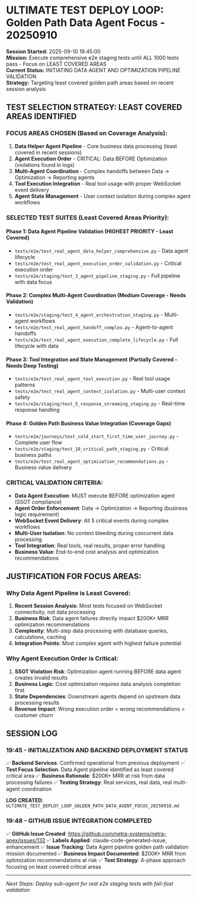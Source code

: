 # ULTIMATE TEST DEPLOY LOOP: Golden Path Data Agent Focus - 20250910

**Session Started:** 2025-09-10 19:45:00  
**Mission:** Execute comprehensive e2e staging tests until ALL 1000 tests pass - Focus on LEAST COVERED AREAS  
**Current Status:** INITIATING DATA AGENT AND OPTIMIZATION PIPELINE VALIDATION  
**Strategy:** Targeting least covered golden path areas based on recent session analysis

## TEST SELECTION STRATEGY: LEAST COVERED AREAS IDENTIFIED

### FOCUS AREAS CHOSEN (Based on Coverage Analysis):

1. **Data Helper Agent Pipeline** - Core business data processing (least covered in recent sessions)
2. **Agent Execution Order** - CRITICAL: Data BEFORE Optimization (violations found in logs)
3. **Multi-Agent Coordination** - Complex handoffs between Data → Optimization → Reporting agents
4. **Tool Execution Integration** - Real tool usage with proper WebSocket event delivery
5. **Agent State Management** - User context isolation during complex agent workflows

### SELECTED TEST SUITES (Least Covered Areas Priority):

#### Phase 1: Data Agent Pipeline Validation (HIGHEST PRIORITY - Least Covered)
- `tests/e2e/test_real_agent_data_helper_comprehensive.py` - Data agent lifecycle
- `tests/e2e/test_real_agent_execution_order_validation.py` - Critical execution order
- `tests/e2e/staging/test_3_agent_pipeline_staging.py` - Full pipeline with data focus

#### Phase 2: Complex Multi-Agent Coordination (Medium Coverage - Needs Validation)
- `tests/e2e/staging/test_4_agent_orchestration_staging.py` - Multi-agent workflows
- `tests/e2e/test_real_agent_handoff_complex.py` - Agent-to-agent handoffs
- `tests/e2e/test_real_agent_execution_complete_lifecycle.py` - Full lifecycle with data

#### Phase 3: Tool Integration and State Management (Partially Covered - Needs Deep Testing)
- `tests/e2e/test_real_agent_tool_execution.py` - Real tool usage patterns
- `tests/e2e/test_real_agent_context_isolation.py` - Multi-user context safety
- `tests/e2e/staging/test_5_response_streaming_staging.py` - Real-time response handling

#### Phase 4: Golden Path Business Value Integration (Coverage Gaps)
- `tests/e2e/journeys/test_cold_start_first_time_user_journey.py` - Complete user flow
- `tests/e2e/staging/test_10_critical_path_staging.py` - Critical business paths
- `tests/e2e/test_real_agent_optimization_recommendations.py` - Business value delivery

### CRITICAL VALIDATION CRITERIA:
- **Data Agent Execution**: MUST execute BEFORE optimization agent (SSOT compliance)
- **Agent Order Enforcement**: Data → Optimization → Reporting (business logic requirement)
- **WebSocket Event Delivery**: All 5 critical events during complex workflows
- **Multi-User Isolation**: No context bleeding during concurrent data processing
- **Tool Integration**: Real tools, real results, proper error handling
- **Business Value**: End-to-end cost analysis and optimization recommendations

## JUSTIFICATION FOR FOCUS AREAS:

### Why Data Agent Pipeline is Least Covered:
1. **Recent Session Analysis**: Most tests focused on WebSocket connectivity, not data processing
2. **Business Risk**: Data agent failures directly impact $200K+ MRR optimization recommendations
3. **Complexity**: Multi-step data processing with database queries, calculations, caching
4. **Integration Points**: Most complex agent with highest failure potential

### Why Agent Execution Order is Critical:
1. **SSOT Violation Risk**: Optimization agent running BEFORE data agent creates invalid results
2. **Business Logic**: Cost optimization requires data analysis completion first
3. **State Dependencies**: Downstream agents depend on upstream data processing results
4. **Revenue Impact**: Wrong execution order = wrong recommendations = customer churn

## SESSION LOG

### 19:45 - INITIALIZATION AND BACKEND DEPLOYMENT STATUS
✅ **Backend Services**: Confirmed operational from previous deployment
✅ **Test Focus Selection**: Data Agent pipeline identified as least covered critical area
✅ **Business Rationale**: $200K+ MRR at risk from data processing failures
✅ **Testing Strategy**: Real services, real data, real multi-agent coordination

**LOG CREATED**: `ULTIMATE_TEST_DEPLOY_LOOP_GOLDEN_PATH_DATA_AGENT_FOCUS_20250910.md`

### 19:48 - GITHUB ISSUE INTEGRATION COMPLETED
✅ **GitHub Issue Created**: https://github.com/netra-systems/netra-apex/issues/132
✅ **Labels Applied**: claude-code-generated-issue, enhancement
✅ **Issue Tracking**: Data Agent pipeline golden path validation mission documented
✅ **Business Impact Documented**: $200K+ MRR from optimization recommendations at risk
✅ **Test Strategy**: 4-phase approach focusing on least covered critical areas

---

*Next Steps: Deploy sub-agent for real e2e staging tests with fail-fast validation*